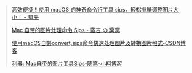 > [高效便捷！使用 macOS 的神奇命令行工具 sips，轻松批量调整图片大小！ - 知乎](https://zhuanlan.zhihu.com/p/628417653)
> 
> [Mac 自带的图片处理命令 Sips - 蛮吉 の 窝窝](https://blog.kuer.me/notes/mac-image-convert-sips.html)
> 
> [使用macOS自带convert,sips命令快速处理图片及转换图片格式-CSDN博客](https://blog.csdn.net/qq_41437512/article/details/122619375)
> 
> [利器: Mac自带的图片工具Sips-随笔-小翔博客](https://liuyixiang.com/post/75987.html)

 